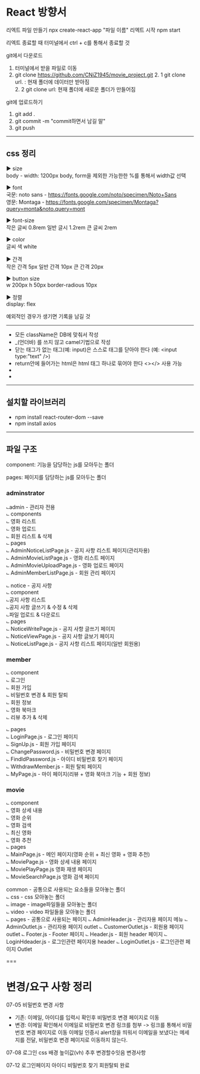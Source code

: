 # React 방향서

리엑트 파일 만들기 npx create-react-app "파일 이름"
리엑트 시작 npm start


리엑트 종료할 때 터미널에서 ctrl + c를 통해서 종료할 것



git에서 다운로드
1. 터미널에서 받을 파일로 이동
2. git clone https://github.com/CNiZ1945/movie_project.git
    2. 1 git clone url. : 현재 폴더에 데이터만 받아짐    
    2. 2 git clone url: 현재 폴더에 새로운 폴더가 만들어짐    

git에 업로드하기
1. git add .
2. git commit -m "commit하면서 남길 말"
3. git push


------------------------------------------------------------------
## css 정리

► size    
body - width: 1200px
body, form을 제외한 가능한한 %를 통해서 width값 선택


► font    
국문: noto sans - https://fonts.google.com/noto/specimen/Noto+Sans    
영문: Montaga - https://fonts.google.com/specimen/Montaga?query=monta&noto.query=mont    


► font-size     
작은 글씨 0.8rem
일반 글시 1.2rem
큰 글씨 2rem

► color    
글씨 색 white


► 간격    
작은 간격 5px
일반 간격 10px
큰 간격 20px

► button size    
w 200px
h 50px
border-radious 10px

► 정렬   
display: flex

예외적인 경우가 생기면 기록을 남길 것

------------------------------------------------------------------
- 모든 className은 DB에 맞춰서 작성     
- _(언더바) 를 쓰지 않고 camel기법으로 작성     
- 닫는 태그가 없는 태그(예: input)은 스스로 태그를 닫아야 한다 (예: <input type:"text" />)
- return안에 들어가는 html은 html 태그 하나로 묶어야 한다 <></> 사용 가능
- 
- 

-------------------------------------------------------------
## 설치할 라이브러리
- npm install react-router-dom --save
- npm install axios

-------------------------------------------------------------
## 파일 구조

component: 기능을 담당하는 js를 모아두는 폴더     

pages: 페이지를 담당하는 js를 모아두는 폴더     

### adminstrator
⨽admin - 관리자 전용<br/>
    ⨽ components<br/>
        ⨽ 영화 리스트<br/>
        ⨽ 영화 업로드<br/>
        ⨽ 회원 리스트 & 삭제<br/>
    ⨽ pages<br/>
        ⨽ AdminNoticeListPage.js - 공지 사항 리스트 페이지(관리자용)<br/> 
        ⨽ AdminMovieListPage.js - 영화 리스트 페이지<br/>
        ⨽ AdminMovieUploadPage.js - 영화 업로드 페이지<br/>
        ⨽ AdminMemberListPage.js - 회원 관리 페이지<br/>

⨽ notice - 공지 사항<br/>
    ⨽ component<br/>
        ⨽공지 사항 리스트<br/>
        ⨽공지 사항 글쓰기 & 수정 & 삭제<br/>
        ⨽파일 업로드 & 다운로드<br/>
    ⨽ pages<br/>
        ⨽ NoticeWritePage.js - 공지 사항 글쓰기 페이지<br/>
        ⨽ NoticeViewPage.js - 공지 사항 글보기 페이지<br/>
        ⨽ NoticeListPage.js - 공지 사항 리스트 페이지(일반 회원용)<br/>

### member
⨽ component<br/>
    ⨽ 로그인<br/>
    ⨽ 회원 가입<br/>
    ⨽ 비밀번호 변경 & 회원 탈퇴<br/>
    ⨽ 회원 정보<br/>
    ⨽ 영화 북마크<br/>
    ⨽ 리뷰 추가 & 삭제<br/>

⨽ pages<br/>
    ⨽ LoginPage.js - 로그인 페이지<br/>
    ⨽ SignUp.js - 회원 가입 페이지<br/>
    ⨽ ChangePassword.js - 비밀번호 변경 페이지<br/>
    ⨽ FindIdPassword.js - 아이디 비밀번호 찾기 페이지<br/>
    ⨽ WithdrawMember.js - 회원 탈퇴 페이지<br/>
    ⨽ MyPage.js - 마이 페이지(리뷰 + 영화 북마크 기능 + 회원 정보)<br/>

### movie
⨽ component<br/>
    ⨽ 영화 상세 내용<br/>
    ⨽ 영화 순위<br/>
    ⨽ 영화 검색<br/>
    ⨽ 최신 영화<br/>
    ⨽ 영화 추천<br/>
⨽ pages<br/>
    ⨽ MainPage.js - 메인 페이지(영화 순위 + 최신 영화 + 영화 추천)<br/>
    ⨽ MoviePage.js - 영화 상세 내용 페이지<br/>
    ⨽ MoviePlayPage.js 영화 재생 페이지<br/>
    ⨽ MovieSearchPage.js 영화 검색 페이지<br/>

common - 공통으로 사용되는 요소들을 모아놓는 폴더<br/>
   ⨽ css - css 모아놓는 폴더<br/>
   ⨽ image - image파일들을 모아놓는 폴더<br/>
   ⨽ video - video 파일들을 모아놓는 폴더<br/>
   ⨽ pages - 공통으로 사용되는 페이지
      ⨽ AdminHeader.js - 관리자용 페이지 메뉴 
      ⨽ AdminOutlet.js - 관리자용 페이지 outlet
      ⨽ CustomerOutlet.js - 회원용 페이지 outlet
      ⨽ Footer.js - Footer 페이지
      ⨽ Header.js - 회원 header 페이지
      ⨽ LoginHdeader.js - 로그인관련 페이지용 header
      ⨽ LoginOutlet.js - 로그인관련 페이지 Outlet


===
# 변경/요구 사항 정리

07-05
비밀번호 변경 사항
- 기존: 이메일, 아이디를 입력시 확인후 비밀번호 변경 페이지로 이동
- 변경: 이메일 확인해서 이메일로 비밀번호 변경 링크를 첨부 -> 링크를 통해서 비밀번호 변경 페이지로 이동
이메일 인증시 alert창을 띄워서 이메일을 보냈다는 메세지를 전달, 비밀번호 변경 페이지로 이동하지 않는다.



07-08
로그인 css 배경 높이값(vh) 추후 변경할수잇음
변경사항

07-12
로그인페이지
아이디 비밀번호 찾기
회원탈퇴 완료
